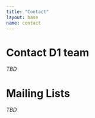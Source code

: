 ```yaml
---
title: "Contact"
layout: base
name: contact
---
```


# Contact D1 team

_TBD_

# Mailing Lists

_TBD_



